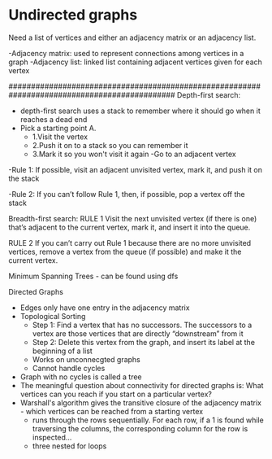 # Undirected graphs

Need a list of vertices and either an adjacency matrix or an adjacency list.

-Adjacency matrix: used to represent connections among vertices in a graph
-Adjacency list: linked list containing adjacent vertices given for each vertex

#############################################################################################
Depth-first search:
- depth-first search uses a stack to remember where it should go when it reaches a
  dead end
- Pick a starting point A.
  - 1.Visit the vertex
  - 2.Push it on to a stack so you can remember it
  - 3.Mark it so you won't visit it again
-Go to an adjacent vertex


-Rule 1: If possible, visit an adjacent unvisited vertex, mark it, and push it on the stack

-Rule 2: If you can’t follow Rule 1, then, if possible, pop a vertex off the stack


Breadth-first search:
RULE 1
Visit the next unvisited vertex (if there is one) that’s adjacent to the current vertex, mark it,
and insert it into the queue.

RULE 2
If you can’t carry out Rule 1 because there are no more unvisited vertices, remove a vertex
from the queue (if possible) and make it the current vertex.


Minimum Spanning Trees - can be found using dfs


Directed Graphs
  - Edges only have one entry in the adjacency matrix
  - Topological Sorting
    - Step 1: Find a vertex that has no successors. The successors to a vertex are those vertices that are directly “downstream” from        it
    - Step 2: Delete this vertex from the graph, and insert its label at the beginning of a list
    - Works on unconnecgted graphs
    - Cannot handle cycles
  - Graph with no cycles is called a tree
  - The meaningful question about connectivity for directed graphs is: What
    vertices can you reach if you start on a particular vertex?
  - Warshall's algorithm gives the transitive closure of the adjacency matrix - which vertices can be reached from a starting vertex
    - runs through the rows sequentially. For each row, if a 1 is found while traversing the columns, the corresponding column for the       row is inspected...
    - three nested for loops
